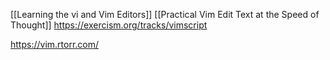 [[Learning the vi and Vim Editors]]
[[Practical Vim Edit Text at the Speed of Thought]]
https://exercism.org/tracks/vimscript

https://vim.rtorr.com/

